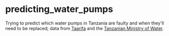 # predicting_water_pumps
Trying to predict which water pumps in Tanzania are faulty and when they'll need to be replaced; data from [Taarifa](http://taarifa.org/) and the [Tanzanian Ministry of Water](https://www.maji.go.tz/).
